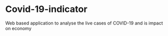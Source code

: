 # Covid-19-indicator
Web based application to analyse the live cases of COVID-19 and is impact on economy
